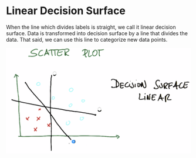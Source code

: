 # Linear Decision Surface

When the line which divides labels is straight, we call it linear decision surface. Data is transformed into decision surface by a line that divides the data. That said, we can use this line to categorize new data points.

![](/assets/supervised-linear-decision-surface.png)

